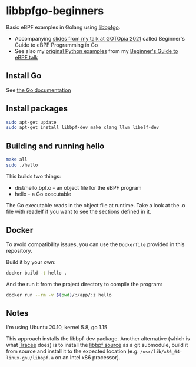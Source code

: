 # libbpfgo-beginners
Basic eBPF examples in Golang using [libbpfgo](https://github.com/aquasecurity/tracee/tree/main/libbpfgo). 
* Accompanying [slides from my talk at GOTOpia 2021](https://speakerdeck.com/lizrice/beginners-guide-to-ebpf-programming-with-go) called Beginner's Guide to eBPF Programming in Go
* See also my [original Python examples](https://github.com/lizrice/ebpf-beginners) from my [Beginner's Guide to eBPF talk](https://speakerdeck.com/lizrice/liz-rice-beginners-guide-to-ebpf)  

## Install Go 

See [the Go documentation](https://golang.org/doc/install)

## Install packages

```sh
sudo apt-get update
sudo apt-get install libbpf-dev make clang llvm libelf-dev
```

## Building and running hello

```sh
make all
sudo ./hello
```

This builds two things:
* dist/hello.bpf.o - an object file for the eBPF program
* hello - a Go executable

The Go executable reads in the object file at runtime. Take a look at the .o file with readelf if you want to see the sections defined in it.

## Docker

To avoid compatibility issues, you can use the `Dockerfile` provided in this repository.

Build it by your own:

```bash
docker build -t hello .
```

And the run it from the project directory to compile the program:

```bash
docker run --rm -v $(pwd)/:/app/:z hello
```

## Notes 

I'm using Ubuntu 20.10, kernel 5.8, go 1.15

This approach installs the libbpf-dev package. Another alternative (which is what [Tracee](https://github.com/aquasecurity/tracee) does) is to install the [libbpf source](https://github.com/libbpf/libbpf) as a git submodule, build it from source and install it to the expected location (e.g. `/usr/lib/x86_64-linux-gnu/libbpf.a` on an Intel x86 processor).
